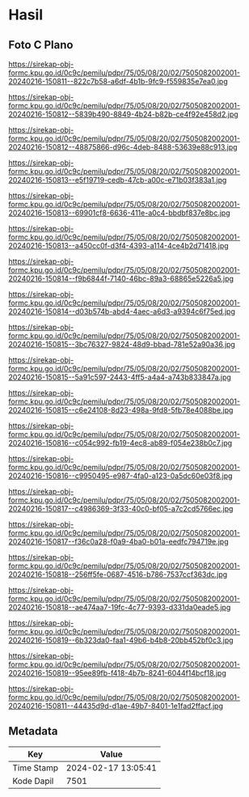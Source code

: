 # Hasil

## Foto C Plano

https://sirekap-obj-formc.kpu.go.id/0c9c/pemilu/pdpr/75/05/08/20/02/7505082002001-20240216-150811--822c7b58-a6df-4b1b-9fc9-f559835e7ea0.jpg

https://sirekap-obj-formc.kpu.go.id/0c9c/pemilu/pdpr/75/05/08/20/02/7505082002001-20240216-150812--5839b490-8849-4b24-b82b-ce4f92e458d2.jpg

https://sirekap-obj-formc.kpu.go.id/0c9c/pemilu/pdpr/75/05/08/20/02/7505082002001-20240216-150812--48875866-d96c-4deb-8488-53639e88c913.jpg

https://sirekap-obj-formc.kpu.go.id/0c9c/pemilu/pdpr/75/05/08/20/02/7505082002001-20240216-150813--e5f19719-cedb-47cb-a00c-e71b03f383a1.jpg

https://sirekap-obj-formc.kpu.go.id/0c9c/pemilu/pdpr/75/05/08/20/02/7505082002001-20240216-150813--69901cf8-6636-411e-a0c4-bbdbf837e8bc.jpg

https://sirekap-obj-formc.kpu.go.id/0c9c/pemilu/pdpr/75/05/08/20/02/7505082002001-20240216-150813--a450cc0f-d3f4-4393-a114-4ce4b2d71418.jpg

https://sirekap-obj-formc.kpu.go.id/0c9c/pemilu/pdpr/75/05/08/20/02/7505082002001-20240216-150814--f9b6844f-7140-46bc-89a3-68865e5226a5.jpg

https://sirekap-obj-formc.kpu.go.id/0c9c/pemilu/pdpr/75/05/08/20/02/7505082002001-20240216-150814--d03b574b-abd4-4aec-a6d3-a9394c6f75ed.jpg

https://sirekap-obj-formc.kpu.go.id/0c9c/pemilu/pdpr/75/05/08/20/02/7505082002001-20240216-150815--3bc76327-9824-48d9-bbad-781e52a90a36.jpg

https://sirekap-obj-formc.kpu.go.id/0c9c/pemilu/pdpr/75/05/08/20/02/7505082002001-20240216-150815--5a91c597-2443-4ff5-a4a4-a743b833847a.jpg

https://sirekap-obj-formc.kpu.go.id/0c9c/pemilu/pdpr/75/05/08/20/02/7505082002001-20240216-150815--c6e24108-8d23-498a-9fd8-5fb78e4088be.jpg

https://sirekap-obj-formc.kpu.go.id/0c9c/pemilu/pdpr/75/05/08/20/02/7505082002001-20240216-150816--c054c992-fb19-4ec8-ab89-f054e238b0c7.jpg

https://sirekap-obj-formc.kpu.go.id/0c9c/pemilu/pdpr/75/05/08/20/02/7505082002001-20240216-150816--c9950495-e987-4fa0-a123-0a5dc60e03f8.jpg

https://sirekap-obj-formc.kpu.go.id/0c9c/pemilu/pdpr/75/05/08/20/02/7505082002001-20240216-150817--c4986369-3f33-40c0-bf05-a7c2cd5766ec.jpg

https://sirekap-obj-formc.kpu.go.id/0c9c/pemilu/pdpr/75/05/08/20/02/7505082002001-20240216-150817--f36c0a28-f0a9-4ba0-b01a-eedfc794719e.jpg

https://sirekap-obj-formc.kpu.go.id/0c9c/pemilu/pdpr/75/05/08/20/02/7505082002001-20240216-150818--256ff5fe-0687-4516-b786-7537ccf363dc.jpg

https://sirekap-obj-formc.kpu.go.id/0c9c/pemilu/pdpr/75/05/08/20/02/7505082002001-20240216-150818--ae474aa7-19fc-4c77-9393-d331da0eade5.jpg

https://sirekap-obj-formc.kpu.go.id/0c9c/pemilu/pdpr/75/05/08/20/02/7505082002001-20240216-150819--6b323da0-faa1-49b6-b4b8-20bb452bf0c3.jpg

https://sirekap-obj-formc.kpu.go.id/0c9c/pemilu/pdpr/75/05/08/20/02/7505082002001-20240216-150819--95ee89fb-f418-4b7b-8241-6044f14bcf18.jpg

https://sirekap-obj-formc.kpu.go.id/0c9c/pemilu/pdpr/75/05/08/20/02/7505082002001-20240216-150811--44435d9d-d1ae-49b7-8401-1e1fad2ffacf.jpg


## Metadata

| Key        | Value               |
| ---------- | ------------------- |
| Time Stamp | 2024-02-17 13:05:41 |
| Kode Dapil | 7501                |



